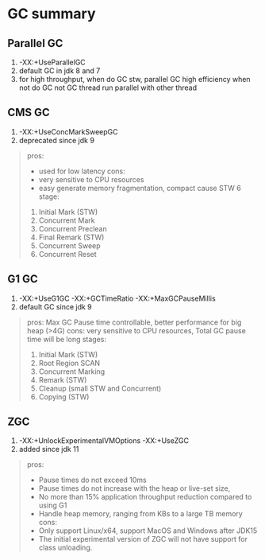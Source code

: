 # GC summary

## Parallel GC
1. -XX:+UseParallelGC
1. default GC in jdk 8 and 7
1. for high throughput, when do GC stw, parallel GC high efficiency when not do GC not GC thread run parallel with other thread

## CMS GC
1. -XX:+UseConcMarkSweepGC
1. deprecated since jdk 9
> pros:
>  - used for low latency
> cons:
>  - very sensitive to CPU resources
>  - easy generate memory fragmentation, compact cause STW
> 6 stage:
>  1. Initial Mark (STW)
>  1. Concurrent Mark
>  1. Concurrent Preclean
>  1. Final Remark (STW)
>  1. Concurrent Sweep
>  1. Concurrent Reset

## G1 GC
1. -XX:+UseG1GC -XX:+GCTimeRatio -XX:+MaxGCPauseMillis
1. default GC since jdk 9
>pros: Max GC Pause time controllable, better performance for big heap (>4G)
>cons: very sensitive to CPU resources, Total GC pause time will be long
>stages:
> 1. Initial Mark (STW)
> 1. Root Region SCAN
> 1. Concurrent Marking
> 1. Remark (STW)
> 1. Cleanup (small STW and Concurrent)
> 1. Copying (STW)

## ZGC
1. -XX:+UnlockExperimentalVMOptions -XX:+UseZGC
1. added since jdk 11
>pros:
> - Pause times do not exceed 10ms
> - Pause times do not increase with the heap or live-set size,
> - No more than 15% application throughput reduction compared to using G1
> - Handle heap memory, ranging from KBs to a large TB memory
>cons:
> - Only support Linux/x64, support MacOS and Windows after JDK15
> - The initial experimental version of ZGC will not have support for class unloading.